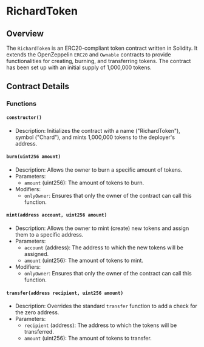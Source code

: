 # RichardToken

## Overview

The `RichardToken` is an ERC20-compliant token contract written in Solidity. It extends the OpenZeppelin `ERC20` and `Ownable` contracts to provide functionalities for creating, burning, and transferring tokens. The contract has been set up with an initial supply of 1,000,000 tokens.

## Contract Details

### Functions

#### `constructor()`

- Description: Initializes the contract with a name ("RichardToken"), symbol ("Chard"), and mints 1,000,000 tokens to the deployer's address.

#### `burn(uint256 amount)`

- Description: Allows the owner to burn a specific amount of tokens.
- Parameters:
  - `amount` (uint256): The amount of tokens to burn.
- Modifiers:
  - `onlyOwner`: Ensures that only the owner of the contract can call this function.

#### `mint(address account, uint256 amount)`

- Description: Allows the owner to mint (create) new tokens and assign them to a specific address.
- Parameters:
  - `account` (address): The address to which the new tokens will be assigned.
  - `amount` (uint256): The amount of tokens to mint.
- Modifiers:
  - `onlyOwner`: Ensures that only the owner of the contract can call this function.

#### `transfer(address recipient, uint256 amount)`

- Description: Overrides the standard `transfer` function to add a check for the zero address.
- Parameters:
  - `recipient` (address): The address to which the tokens will be transferred.
  - `amount` (uint256): The amount of tokens to transfer.
